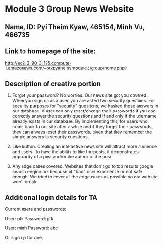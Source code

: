 # Module 3 Group News Website #

## Name, ID: Pyi Theim Kyaw, 465154, Minh Vu, 466735 ##

## Link to homepage of the site: ##
http://ec2-3-90-3-195.compute-1.amazonaws.com/~ptkpyitheim/module3/group/home.php?

## Description of creative portion ##
1. Forgot your password? No worries. Our news site got you covered. When you sign up as a user, you are asked two security questions. For security purposes for "security" quesitons, we hashed those answers in our database. A user can only reset/change their passwords if you can correctly answer the security questions and if and only if the username already exists in our database. By implementing this, for users who come back to our site after a while and if they forget their passwords, they can always reset their passwords, given that they remember the simple answers to security questions.

2. Like button. Creating an interactive news site will attract more audience and users. To have the ability to like the posts, it demonstrates popularity of a post and/or the author of the post. 

3. Any edge cases covered. Websites that don't go to top results google search engine are because of "bad" user experience or not safe enough. We tried to cover all the edge cases as possible so our website won't break. 

## Additional login details for TA ##
Current users and passwords:

User: ptk
Password: ptk

User: minh 
Password: abc

Or sign up for one.